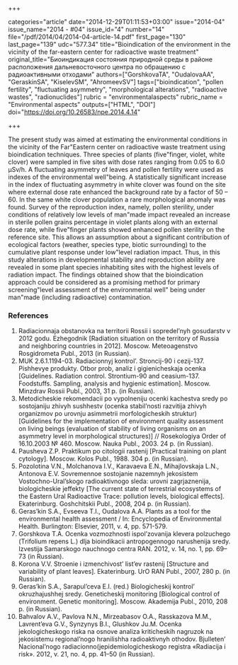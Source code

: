 +++

categories="article"
date="2014-12-29T01:11:53+03:00"
issue="2014-04"
issue_name="2014 - #04"
issue_id="4"
number="14"
file="/pdf/2014/04/2014-04-article-14.pdf"
first_page="130"
last_page="139"
udc="577.34"
title="Bioindication of the environment in the vicinity of the far-eastern center for radioactive waste treatment"
original_title="Биоиндикация состояния природной среды в районе расположения дальневосточного центра по обращению с радиоактивными отходами"
authors=["GorshkovаТА", "OudalovaAА", "GeraskinSA", "KiselevSM", "AhromeevSV"]
tags=["bioindication", "pollen fertility", "fluctuating asymmetry", "morphological alterations", "radioactive wastes", "radionuclides"]
rubric = "environmentalaspects"
rubric_name = "Environmental aspects"
outputs=["HTML", "DOI"]
doi="https://doi.org/10.26583/npe.2014.4.14"

+++

The present study was aimed at estimating the environmental conditions in the vicinity of the Far"Eastern center on radioactive waste treatment using bioindication techniques. Three species of plants (five"finger, violet, white clover) were sampled in five sites with dose rates ranging from 0.05 to 6.0 μSv/h. A fluctuating asymmetry of leaves and pollen fertility were used as indexes of the environmental well"being. A statistically significant increase in the index of fluctuating asymmetry in white clover was found on the site where external dose rate enhanced the background rate by a factor of 50 – 60. In the same white clover population a rare morphological anomaly was found. Survey of the reproduction index, namely, pollen sterility, under conditions of relatively low levels of man"made impact revealed an increase in sterile pollen grains percentage in violet plants along with an external dose rate, while five"finger plants showed enhanced pollen sterility on the reference site. This allows an assumption about a significant contribution of ecological factors (weather, species type, biotic surrounding) to the cumulative plant response under low"level radiation impact. Thus, in this study alterations in developmental stability and reproduction ability are revealed in some plant species inhabiting sites with the highest levels of radiation impact. The findings obtained show that the bioindication approach could be considered as a promising method for primary screening"level assessment of the environmental well" being under man"made (including radioactive) contamination.

### References

1. Radiacionnaja obstanovka na territorii Rossii i sopredel’nyh gosudarstv v 2012 godu. Ezhegodnik [Radiation situation on the territory of Russia and neighboring countries in 2012]. Moscow. Meteoagenstvo Rosgidrometa Publ., 2013 (in Russian).
2. MUK 2.6.1.1194-03. Radiacionnyj kontrol’. Stroncij-90 i cezij-137. Pishhevye produkty. Otbor prob, analiz i gigienicheskaja ocenka [Guidelines. Radiation control. Strontium-90 and ceasium-137. Foodstuffs. Sampling, analysis and hygienic estimation]. Moscow. Minzdrav Rossii Publ., 2003, 31 p. (in Russian).
3. Metodicheskie rekomendacii po vypolneniju ocenki kachestva sredy po sostojaniju zhivyh sushhestv (ocenka stabil’nosti razvitija zhivyh organizmov po urovnju asimmetrii morfologicheskih struktur) [Guidelines for the implementation of environment quality assessment on living beings (evaluation of stability of living organisms on an asymmetry level in morphological structures)] // Rosekologiya Order of 16.10.2003 № 460. Moscow. Nauka Publ., 2003. 24 p. (in Russian).
4. Pausheva Z.P. Praktikum po citologii rastenij [Practical training on plant cytology]. Moscow. Kolos Publ., 1988. 304 p. (in Russian).
5. Pozolotina V.N., Molchanova I.V., Karavaeva E.N., Mihajlovskaja L.N., Antonova E.V. Sovremennoe sostojanie nazemnyh jekosistem Vostochno-Ural’skogo radioaktivnogo sleda: urovni zagrjaznenija, biologicheskie jeffekty [The current state of terrestrial ecosystems of the Eastern Ural Radioactive Trace: pollution levels, biological effects]. Ekaterinburg. Goshchitskii Publ., 2008, 204 p. (in Russian).
6. Geras’kin S.A., Evseeva T.I., Oudalova A.A. Plants as a tool for the environmental health assessment / In: Encyclopedia of Environmental Health. Burlington: Elsevier, 2011, v. 4, pp. 571-579.
7. Gorshkova T.A. Ocenka vozmozhnosti ispol’zovanija klevera polzuchego (Тrifolium repens L.) dlja bioindikacii antropogennogo narushenija sredy. Izvestija Samarskogo nauchnogo centra RAN. 2012, v. 14, no. 1, pp. 69–73 (in Russian).
8. Korona V.V. Stroenie i izmenchivost’ list’ev rastenij [Structure and variability of plant leaves]. Ekaterinburg. UrO RAN Publ., 2007, 280 p. (in Russian).
9. Geras’kin S.A., Sarapul’ceva E.I. (red.) Biologicheskij kontrol’ okruzhajushhej sredy. Geneticheskij monitoring [Biological control of environment. Genetic monitoring]. Moscow. Akademija Publ., 2010, 208 p. (in Russian).
10. Bahvalov A.V., Pavlova N.N., Mirzeabasov O.A., Rasskazova M.M., Lavrent’eva G.V., Synzynys B.I., Glushkov Ju.M. Ocenka jekologicheskogo riska na osnove analiza kriticheskih nagruzok na jekosistemu regional’nogo hranilishha radioaktivnyh othodov. Bjulleten’ Nacional’nogo radiacionno(jepidemiologicheskogo registra «Radiacija i risk». 2012, v. 21, no. 4, pp. 41–50 (in Russian).